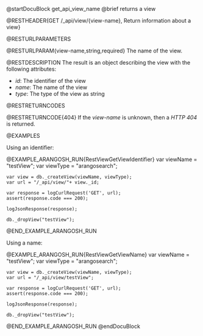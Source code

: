 @startDocuBlock get_api_view_name
@brief returns a view

@RESTHEADER{GET /_api/view/{view-name}, Return information about a view}

@RESTURLPARAMETERS

@RESTURLPARAM{view-name,string,required}
The name of the view.

@RESTDESCRIPTION
The result is an object describing the view with the following attributes:
- *id*: The identifier of the view
- *name*: The name of the view
- *type*: The type of the view as string

@RESTRETURNCODES

@RESTRETURNCODE{404}
If the *view-name* is unknown, then a *HTTP 404* is returned.

@EXAMPLES

Using an identifier:

@EXAMPLE_ARANGOSH_RUN{RestViewGetViewIdentifier}
    var viewName = "testView";
    var viewType = "arangosearch";

    var view = db._createView(viewName, viewType);
    var url = "/_api/view/"+ view._id;

    var response = logCurlRequest('GET', url);
    assert(response.code === 200);

    logJsonResponse(response);
    
    db._dropView("testView");
@END_EXAMPLE_ARANGOSH_RUN

Using a name:

@EXAMPLE_ARANGOSH_RUN{RestViewGetViewName}
    var viewName = "testView";
    var viewType = "arangosearch";

    var view = db._createView(viewName, viewType);
    var url = "/_api/view/testView";

    var response = logCurlRequest('GET', url);
    assert(response.code === 200);

    logJsonResponse(response);

    db._dropView("testView");
@END_EXAMPLE_ARANGOSH_RUN
@endDocuBlock
